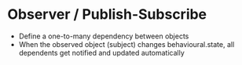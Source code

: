 Observer / Publish-Subscribe
============================

* Define a one-to-many dependency between objects
* When the observed object (subject) changes behavioural.state, all dependents get notified and updated automatically

